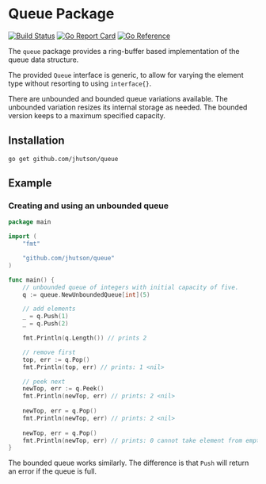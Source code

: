 # Queue Package

[![Build Status](https://github.com/jhutson/queue/actions/workflows/ci.yml/badge.svg?branch=master)](https://github.com/jhutson/queue/actions/workflows/ci.yml)
[![Go Report Card](https://goreportcard.com/badge/github.com/jhutson/queue)](https://goreportcard.com/report/github.com/jhutson/queue)
[![Go Reference](https://pkg.go.dev/badge/github.com/jhutson/queue.svg)](https://pkg.go.dev/github.com/jhutson/queue)

The `queue` package provides a ring-buffer based implementation of the queue data structure.

The provided `Queue` interface is generic, to allow for varying the element type without resorting to using `interface{}`.

There are unbounded and bounded queue variations available. The unbounded variation resizes its internal storage as needed. The bounded version keeps to a maximum specified capacity.

## Installation
```shell
go get github.com/jhutson/queue
```

## Example
### Creating and using an unbounded queue

```go
package main

import (
	"fmt"

	"github.com/jhutson/queue"
)

func main() {
	// unbounded queue of integers with initial capacity of five.
	q := queue.NewUnboundedQueue[int](5)

	// add elements
	_ = q.Push(1)
	_ = q.Push(2)

	fmt.Println(q.Length()) // prints 2

	// remove first
	top, err := q.Pop()
	fmt.Println(top, err) // prints: 1 <nil>

	// peek next
	newTop, err := q.Peek()
	fmt.Println(newTop, err) // prints: 2 <nil>
	
	newTop, err = q.Pop()
	fmt.Println(newTop, err) // prints: 2 <nil>
	
	newTop, err = q.Pop()
	fmt.Println(newTop, err) // prints: 0 cannot take element from empty queue
}
```

The bounded queue works similarly. The difference is that `Push` will return an error if the queue is full.

